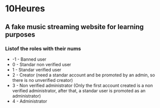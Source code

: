 # 10Heures
## A fake music streaming website for learning purposes

### Listof the roles with their nums
- -1 - Banned user
- 0 - Standar non verified user
- 1 - Standar verified user
- 2 - Creator (need a standar account and be promoted by an admin, so there is no unverified creator)
- 3 - Non verified administrator (Only the first account created is a non verified administrator, after that, a standar user is promoted as an administrator)
- 4 - Administrator